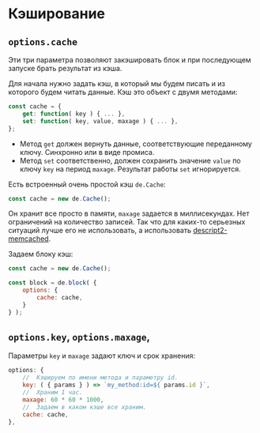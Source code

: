 # Кэширование

## `options.cache`

Эти три параметра позволяют закэшировать блок и при последующем запуске брать результат из кэша.

Для начала нужно задать кэш, в который мы будем писать и из которого будем читать данные.
Кэш это объект с двумя методами:

```js
const cache = {
    get: function( key ) { ... },
    set: function( key, value, maxage ) { ... },
};
```

  * Метод `get` должен вернуть данные, соответствующие переданному ключу. Синхронно или в виде промиса.
  * Метод `set` соответственно, должен сохранить значение `value` по ключу `key` на период `maxage`.
    Результат работы `set` игнорируется.

Есть встроенный очень простой кэш `de.Cache`:

```js
const cache = new de.Cache();
```

Он хранит все просто в памяти, `maxage` задается в миллисекундах. Нет ограничений на количество записей.
Так что для каких-то серьезных ситуаций лучше его не использовать, а использовать [descript2-memcached](https://github.com/doochik/descript2-memcached).

Задаем блоку кэш:

```js
const cache = new de.Cache();

const block = de.block( {
    options: {
        cache: cache,
    }
} );
```


## `options.key`, `options.maxage`, 

Параметры `key` и `maxage` задают ключ и срок хранения:

```js
options: {
    //  Кэшируем по имени метода и параметру id.
    key: ( { params } ) => `my_method:id=${ params.id }`,
    //  Храним 1 час.
    maxage: 60 * 60 * 1000,
    //  Задаем в каком кэше все храним.
    cache: cache,
},
```

